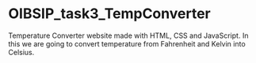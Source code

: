 # OIBSIP_task3_TempConverter
Temperature Converter website made with HTML, CSS and JavaScript. In this we are going to convert temperature from Fahrenheit and Kelvin into Celsius. 
